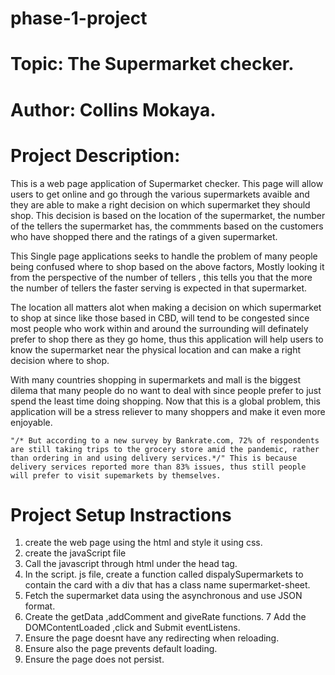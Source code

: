 # phase-1-project

# Topic: The Supermarket checker.

# Author: Collins Mokaya.


# Project Description:

This is a web page application of Supermarket checker. This page will allow users to get online and go through the various supermarkets avaible and they are able to make a right decision on which supermarket they should shop. This decision is based on the location of the supermarket, the number of the tellers the supermarket has, the commments based on the customers who have shopped there and the ratings of a given supermarket.

This Single page applications seeks to handle the problem of many people being confused where to shop based on the above factors, Mostly looking it from the perspective of the number of tellers , this tells you that the more the number of tellers the faster serving is expected in that supermarket.

The location all matters alot when making a decision on which supermarket to shop at since like those based in CBD, will tend to be congested since most people who work within and around the surrounding will definately prefer to shop there as they go home, thus this application will help users to know the supermarket near the physical location and can make a right decision where to shop.

With many countries shopping in supermarkets and mall is the biggest dilema that many people do no want to deal with since people prefer to just spend the least time doing shopping. Now that this is a global problem, this application will be a stress reliever to many shoppers and make it even more enjoyable.

    "/* But according to a new survey by Bankrate.com, 72% of respondents are still taking trips to the grocery store amid the pandemic, rather than ordering in and using delivery services.*/" This is because delivery services reported more than 83% issues, thus still people will prefer to visit supemarkets by themselves.


# Project Setup  Instractions
1. create the web page using the html and style it using css.
2. create the javaScript file 
3. Call the javascript through html under the head tag.
4. In the script. js file, create a function called dispalySupermarkets to contain the card with a div that has a class name supermarket-sheet.
5. Fetch the supermarket data using the asynchronous and use JSON format.
6. Create the getData ,addComment and giveRate functions.
7 Add the DOMContentLoaded ,click and Submit eventListens.
8. Ensure the page doesnt have any redirecting when reloading.
9. Ensure also the page prevents default loading.
10. Ensure the page does not persist.